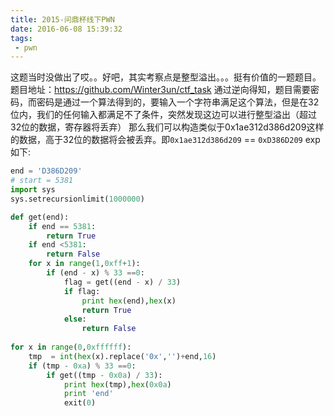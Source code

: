 ```yaml
---
title: 2015-问鼎杯线下PWN
date: 2016-06-08 15:39:32
tags:
 - pwn
---
```


这题当时没做出了哎。。好吧，其实考察点是整型溢出。。。挺有价值的一题题目。
题目地址：https://github.com/Winter3un/ctf_task
通过逆向得知，题目需要密码，而密码是通过一个算法得到的，要输入一个字符串满足这个算法，但是在32位内，我们的任何输入都满足不了条件，突然发现这边可以进行整型溢出（超过32位的数据，寄存器将丢弃）
那么我们可以构造类似于0x1ae312d386d209这样的数据，高于32位的数据将会被丢弃。即`0x1ae312d386d209` == `0xD386D209`
exp如下:

```python
end = 'D386D209'
# start = 5381
import sys   
sys.setrecursionlimit(1000000)

def get(end):
	if end == 5381:
		return True
	if end <5381:
		return False
	for x in range(1,0xff+1):
		if (end - x) % 33 ==0:
			flag = get((end - x) / 33)
			if flag:
				print hex(end),hex(x)
				return True
			else:
				return False
				
for x in range(0,0xffffff):
	tmp  = int(hex(x).replace('0x','')+end,16)
	if (tmp - 0xa) % 33 ==0:
		if get((tmp - 0x0a) / 33):
			print hex(tmp),hex(0x0a)
			print 'end'
			exit(0)
```